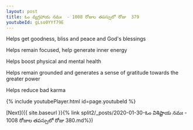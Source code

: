 ```yaml
---
layout: post
title: ఓం వ్యగ్రహాయ నమః  - 1008 రోజుల తపస్సులో రోజు  379
youtubeId: gLso0YYf79E
---
```

 
 
Helps get goodness, bliss and peace and God's blessings
 
Helps remain focused, help generate inner energy 
 
Helps boost physical and mental health 
 
Helps remain grounded and generates a sense of gratitude towards the greater power 
 
Helps reduce bad karma
 
 
 
 


{% include youtubePlayer.html id=page.youtubeId %}
 
[Next]({{ site.baseurl }}{% link  split2/_posts/2020-01-30-ఓం విశిష్టాయ నమః  - 1008 రోజుల తపస్సులో రోజు  380.md%})
 
